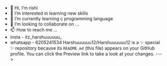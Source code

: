 - 👋 Hi, I’m rishi
- 👀 I’m interested in learning new skills 
- 🌱 I’m currently learning c programming language
- 💞️ I’m looking to collaborate on ...
- 📫 How to reach me ...
- insta - itz_harshuuuuuu_
- whatsapp - 6205241534
Harshuuuuuu12/Harshuuuuuu12 is a ✨ special ✨ repository because its `README.md` (this file) appears on your GitHub profile.
You can click the Preview link to take a look at your changes.
--->
